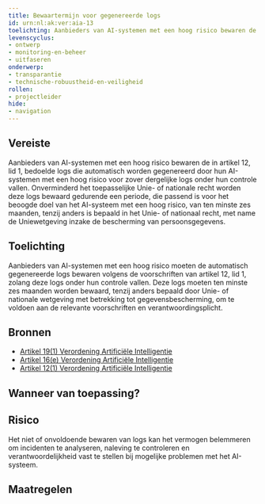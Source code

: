 ```yaml
---
title: Bewaartermijn voor gegenereerde logs 
id: urn:nl:ak:ver:aia-13
toelichting: Aanbieders van AI-systemen met een hoog risico bewaren de in artikel 12, lid 1, bedoelde logs die automatisch worden gegenereerd door hun AI-systemen met een hoog risico voor zover dergelijke logs onder hun controle vallen. Onverminderd het toepasselijke Unie- of nationale recht worden deze logs bewaard gedurende een periode, die passend is voor het beoogde doel van het AI-systeem met een hoog risico, van ten minste zes maanden, tenzij anders is bepaald in het Unie- of nationaal recht, met name de Uniewetgeving inzake de bescherming van persoonsgegevens.
levenscyclus:
- ontwerp
- monitoring-en-beheer
- uitfaseren
onderwerp:
- transparantie
- technische-robuustheid-en-veiligheid
rollen:
- projectleider
hide:
- navigation
---
```


<!-- tags -->
## Vereiste

Aanbieders van AI-systemen met een hoog risico bewaren de in artikel 12, lid 1, bedoelde logs die automatisch worden gegenereerd door hun AI-systemen met een hoog risico voor zover dergelijke logs onder hun controle vallen.
Onverminderd het toepasselijke Unie- of nationale recht worden deze logs bewaard gedurende een periode, die passend is voor het beoogde doel van het AI-systeem met een hoog risico, van ten minste zes maanden, tenzij anders is bepaald in het Unie- of nationaal recht, met name de Uniewetgeving inzake de bescherming van persoonsgegevens.

## Toelichting

Aanbieders van AI-systemen met een hoog risico moeten de automatisch gegenereerde logs bewaren volgens de voorschriften van artikel 12, lid 1, zolang deze logs onder hun controle vallen.
Deze logs moeten ten minste zes maanden worden bewaard, tenzij anders bepaald door Unie- of nationale wetgeving met betrekking tot gegevensbescherming, om te voldoen aan de relevante voorschriften en verantwoordingsplicht.

## Bronnen
- [Artikel 19(1) Verordening Artificiële Intelligentie](https://eur-lex.europa.eu/legal-content/NL/TXT/HTML/?uri=OJ:L_202401689#d1e4066-1-1)
- [Artikel 16(e) Verordening Artificiële Intelligentie](https://eur-lex.europa.eu/legal-content/NL/TXT/HTML/?uri=OJ:L_202401689#d1e3823-1-1)
- [Artikel 12(1) Verordening Artificiële Intelligentie](https://eur-lex.europa.eu/legal-content/NL/TXT/HTML/?uri=OJ:L_202401689#d1e3495-1-1)

## Wanneer van toepassing?


## Risico

Het niet of onvoldoende bewaren van logs kan het vermogen belemmeren om incidenten te analyseren, naleving te controleren en verantwoordelijkheid vast te stellen bij mogelijke problemen met het AI-systeem.

## Maatregelen

<!-- list_maatregelen vereiste/aia-13-bewaartermijn-voor-gegenereerde-logs no-search no-onderwerp no-rol no-levenscyclus -->
